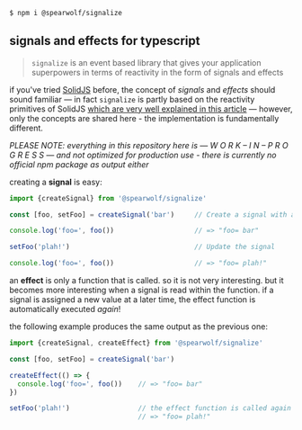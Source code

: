```sh
$ npm i @spearwolf/signalize
````

## signals and effects for typescript

> `signalize` is an event based library that gives your application superpowers in terms of reactivity in the form of signals and effects

if you've tried [SolidJS](https://www.solidjs.com/) before, the concept of _signals_ and _effects_ should sound familiar &mdash; in fact `signalize` is partly based on the reactivity primitives of SolidJS [which are very well explained in this article](https://dev.to/ryansolid/a-hands-on-introduction-to-fine-grained-reactivity-3ndf) &mdash; however, only the concepts are shared here - the implementation is fundamentally different.

_PLEASE NOTE: everything in this repository here is &mdash; W O R K &ndash; I N &ndash; P R O G R E S S &mdash; and not optimized for production use - there is currently no official npm package as output either_

creating a __signal__ is easy:

```js
import {createSignal} from '@spearwolf/signalize'

const [foo, setFoo] = createSignal('bar')     // Create a signal with an initial value

console.log('foo=', foo())                    // => "foo= bar"

setFoo('plah!')                               // Update the signal

console.log('foo=', foo())                    // => "foo= plah!"
```

an __effect__ is only a function that is called. so it is not very interesting. but it becomes more interesting when a signal is read within the function. if a signal is assigned a new value at a later time, the effect function is automatically executed _again_!

the following example produces the same output as the previous one:

```js
import {createSignal, createEffect} from '@spearwolf/signalize'

const [foo, setFoo] = createSignal('bar')

createEffect(() => {
  console.log('foo=', foo())    // => "foo= bar"
})

setFoo('plah!')                 // the effect function is called again now
                                // => "foo= plah!"
```
